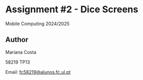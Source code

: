 # Assignment #2 - Dice Screens
Mobile Computing 2024/2025

## Author 
Mariana Costa 

58219 TP13

Email: fc58219@alunos.fc.ul.pt 

